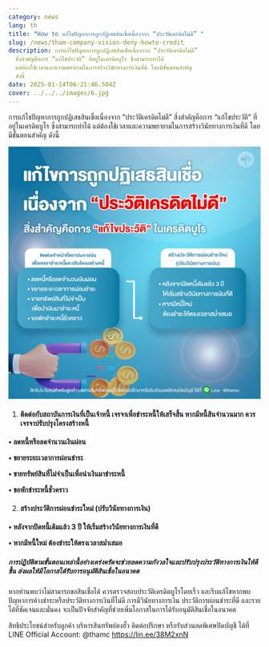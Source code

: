 ```yaml
---
category: news
lang: th
title: "็How to แก้ไขปัญหาการถูกปฏิเสธสินเชื่อเนื่องจาก “ประวัติเครดิตไม่ดี” "
slug: /news/tham-company-vision-deny-howto-credit
description: การแก้ไขปัญหาการถูกปฏิเสธสินเชื่อเนื่องจาก “ประวัติเครดิตไม่ดี”
  สิ่งสำคัญคือการ “แก้ไขประวัติ” ที่อยู่ในเครดิตบูโร ซึ่งสามารถทำได้
  แต่ต้องใช้เวลาและความพยายามในการสร้างวินัยทางการเงินที่ดี โดยมีขั้นตอนสำคัญ
  ดังนี้
date: 2025-01-14T06:21:46.504Z
cover: ../../../images/6.jpg
---
```

การแก้ไขปัญหาการถูกปฏิเสธสินเชื่อเนื่องจาก “ประวัติเครดิตไม่ดี” สิ่งสำคัญคือการ “แก้ไขประวัติ” ที่อยู่ในเครดิตบูโร ซึ่งสามารถทำได้ แต่ต้องใช้เวลาและความพยายามในการสร้างวินัยทางการเงินที่ดี โดยมีขั้นตอนสำคัญ ดังนี้

![](../../../images/467511293_554181577363860_6114656499202322466_n-1-.jpg)

1. #### ติดต่อกับสถาบันการเงินที่เป็นเจ้าหนี้  เจรจาเพื่อชำระหนี้ให้เสร็จสิ้น หากมีหนี้สินจำนวนมาก ควรเจรจาปรับปรุงโครงสร้างหนี้

**• ลดหนี้หรือลดจำนวนเงินผ่อน**

**• ขยายระยะเวลาการผ่อนชำระ**

**• ขายทรัพย์สินที่ไม่จำเป็นเพื่อนำเงินมาชำระหนี้**

**• ขอพักชำระหนี้ชั่วคราว**

2. #### สร้างประวัติการผ่อนชำระใหม่ (ปรับวินัยทางการเงิน)

**• หลังจากปิดหนี้เดิมแล้ว 3 ปี ให้เริ่มสร้างวินัยทางการเงินที่ดี**

**• หากมีหนี้ใหม่ ต้องชำระให้ตรงเวลาสม่ำเสมอ**

##### การปฏิบัติตามขั้นตอนเหล่านี้อย่างเคร่งครัดจะช่วยลดความกังวลใจและปรับปรุงประวัติทางการเงินให้ดีขึ้น ส่งผลให้มีโอกาสได้รับการอนุมัติสินเชื่อในอนาคต
หากท่านพบว่าไม่สามารถขอสินเชื่อได้ ควรตรวจสอบประวัติเครดิตบูโรโดยเร็ว และรีบแก้ไขหากพบปัญหาการค้างชำระหรือประวัติทางการเงินที่ไม่ดี
การมีวินัยทางการเงิน ประวัติการผ่อนชำระที่ดี และรายได้ที่ชัดเจนและมั่นคง จะเป็นปัจจัยสำคัญที่ช่วยเพิ่มโอกาสในการได้รับอนุมัติสินเชื่อในอนาคต

สิทธิประโยชน์สำหรับลูกค้า บริหารสินทรัพย์ตงฮั้ว ติดต่อปรึกษา หรือรับส่วนลดพิเศษปิดบัญชี ได้ที่ LINE Official Account: @thamc <https://lin.ee/38M2xnN>
